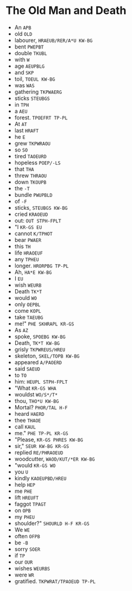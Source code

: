 # The Old Man and Death

* An `APB`
* old `OLD`
* labourer, `HRAEUB/RER/A*U KW-BG`
* bent `PWEPBT`
* double `TKUBL`
* with `W`
* age `AEUPBLG`
* and `SKP`
* toil, `TOEUL KW-BG`
* was `WAS`
* gathering `TKPWAERG`
* sticks `STEUBGS`
* in `TPH`
* a `AEU`
* forest. `TPOEFRT TP-PL`
* At `AT`
* last `HRAFT`
* he `E`
* grew `TKPWRAOU`
* so `SO`
* tired `TAOEURD`
* hopeless `POEP/-LS`
* that `THA`
* threw `THRAOU`
* down `TKOUPB`
* the `-T`
* bundle `PWUPBLD`
* of `-F`
* sticks, `STEUBGS KW-BG`
* cried `KRAOEUD`
* out: `OUT STPH-FPLT`
* "I `KR-GS EU`
* cannot `K/TPHOT`
* bear `PWAER`
* this `TH`
* life `HRAOEUF`
* any `TPHEU`
* longer. `HRORPBG TP-PL`
* Ah, `HA*E KW-BG`
* I `EU`
* wish `WEURB`
* Death `TK*T`
* would `WO`
* only `OEPBL`
* come `KOPL`
* take `TAEUBG`
* me!" `PHE SKHRAPL KR-GS`
* As `AZ`
* spoke, `SPOEBG KW-BG`
* Death, `TK*T KW-BG`
* grisly `TKPWREUS/HREU`
* skeleton, `SKEL/TOPB KW-BG`
* appeared `A/PAOERD`
* said `SAEUD`
* to `TO`
* him: `HEUPL STPH-FPLT`
* "What `KR-GS WHA`
* wouldst `WO/S*/T*`
* thou, `THO*U KW-BG`
* Mortal? `PHOR/TAL H-F`
* heard `HAERD`
* thee `THAOE`
* call `KAUL`
* me." `PHE TP-PL KR-GS`
* "Please, `KR-GS PHRES KW-BG`
* sir," `SEUR KW-BG KR-GS`
* replied `RE/PHRAOEUD`
* woodcutter, `WAOD/KUT/*ER KW-BG`
* "would `KR-GS WO`
* you `U`
* kindly `KAOEUPBD/HREU`
* help `HEP`
* me `PHE`
* lift `HREUFT`
* faggot `TPAGT`
* on `OPB`
* my `PHEU`
* shoulder?" `SHOURLD H-F KR-GS`
* We `WE`
* often `OFPB`
* be `-B`
* sorry `SOER`
* if `TP`
* our `OUR`
* wishes `WEURBS`
* were `WR`
* gratified. `TKPWRAT/TPAOEUD TP-PL`
